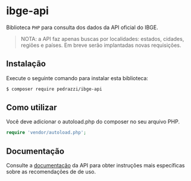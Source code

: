 # ibge-api

Biblioteca `PHP` para consulta dos dados da API oficial do IBGE.

>NOTA: a API faz apenas buscas por localidades: estados, cidades, regiões e países.
Em breve serão implantadas novas requisições.

## Instalação

Execute o seguinte comando para instalar esta biblioteca:

```bash
$ composer require pedrazzi/ibge-api
```

## Como utilizar

Você deve adicionar o autoload.php do composer no seu arquivo PHP.

```php
require 'vendor/autoload.php';
```

## Documentação
Consulte a [documentação](https://github.com/pedrazzi/ibge-api/wiki) da API para obter instruções mais específicas sobre as recomendações de de uso.

